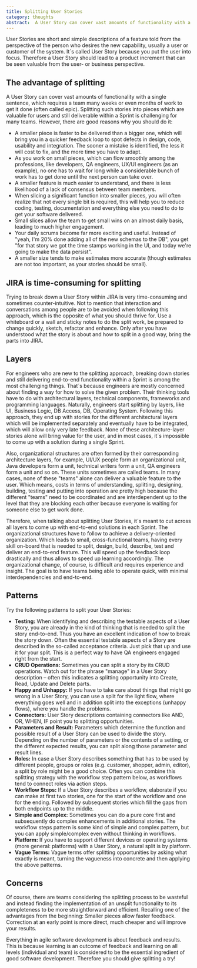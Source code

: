 ```yaml
---
title: Splitting User Stories
category: thoughts
abstract:  A User Story can cover vast amounts of functionality with a single sentence, which requires a team many weeks or even months of work to get it done (often called epic). Splitting such stories into pieces which are valuable for users and still deliverable within a Sprint is challenging for many teams. However, there are good reasons why you should do it.
---
```

User Stories are short and simple descriptions of a feature told from the perspective of the person who desires the new capability, usually a user or customer of the system. It´s called User Story because you put the user into focus. Therefore a User Story should lead to a product increment that can be seen valuable from the user- or business perspective. 

## The advantage of splitting

A User Story can cover vast amounts of functionality with a single sentence, which requires a team many weeks or even months of work to get it done (often called epic). Splitting such stories into pieces which are valuable for users and still deliverable within a Sprint is challenging for many teams. However, there are good reasons why you should do it:

- A smaller piece is faster to be delivered than a bigger one, which will bring you in a quicker feedback loop to spot defects in design, code, usability and integration. The sooner a mistake is identified, the less it will cost to fix, and the more time you have to adapt.
- As you work on small pieces, which can flow smoothly among the professions, like developers, QA engineers, UX/UI engineers (as an example), no one has to wait for long while a considerable bunch of work has to get done until the next person can take over.
- A smaller feature is much easier to understand, and there is less likelihood of a lack of consensus between team members.
- When slicing a significant function into smaller pieces, you will often realize that not every single bit is required, this will help you to reduce coding, testing, documentation and everything else you need to do to get your software delivered.
- Small slices allow the team to get small wins on an almost daily basis, leading to much higher engagement.
- Your daily scrums become far more exciting and useful. Instead of "yeah, I'm 20% done adding all of the new schemas to the DB", you get "for that story we got the time stamps working in the UI, and today we're going to make the data persist".
- A smaller size tends to make estimates more accurate (though estimates are not too important, as your stories should be small).

## JIRA is time-consuming for splitting

Trying to break down a User Story within JIRA is very time-consuming and sometimes counter-intuitive. Not to mention that interaction and conversations among people are to be avoided when following this approach, which is the opposite of what you should thrive for. Use a whiteboard or a wall and sticky notes to do the split work, be prepared to change quickly, sketch, refactor and enhance. Only after you have understood what the story is about and how to split in a good way, bring the parts into JIRA.

## Layers

For engineers who are new to the splitting approach, breaking down stories and still delivering end-to-end functionality within a Sprint is among the most challenging things. That´s because engineers are mostly concerned about finding a way for how to solve the given problem. Their thinking tools have to do with architectural layers, technical components, frameworks and programming languages. Naturally, engineers start splitting by layers, like UI, Business Logic, DB Access, DB, Operating System. Following this approach, they end up with stories for the different architectural layers which will be implemented separately and eventually have to be integrated, which will allow only very late feedback. None of these architecture-layer stories alone will bring value for the user, and in most cases, it´s impossible to come up with a solution during a single Sprint.

Also, organizational structures are often formed by their corresponding architecture layers, for example, UI/UX people form an organizational unit, Java developers form a unit, technical writers form a unit, QA engineers form a unit and so on. These units sometimes are called teams. In many cases, none of these "teams" alone can deliver a valuable feature to the user. Which means, costs in terms of understanding, splitting, designing, building, testing and putting into operation are pretty high because the different "teams" need to be coordinated and are interdependent up to the level that they are blocking each other because everyone is waiting for someone else to get work done.

Therefore, when talking about splitting User Stories, it´s meant to cut across all layers to come up with end-to-end solutions in each Sprint. The organizational structures have to follow to achieve a delivery-oriented organization. Which leads to small, cross-functional teams, having every skill on-board that is needed to split, design, build, describe, test and deliver an end-to-end feature. This will speed up the feedback loop drastically and thus allows to speed up learning accordingly. The organizational change, of course, is difficult and requires experience and insight. The goal is to have teams being able to operate quick, with minimal interdependencies and end-to-end.

## Patterns

Try the following patterns to split your User Stories:

- **Testing:** When identifying and describing the testable aspects of a User Story, you are already in the kind of thinking that is needed to split the story end-to-end. Thus you have an excellent indication of how to break the story down. Often the essential testable aspects of a Story are described in the so-called acceptance criteria. Just pick that up and use it for your split. This is a perfect way to have QA engineers engaged right from the start.
- **CRUD Operations:** Sometimes you can split a story by its CRUD operations. Watch out for the phrase "manage" in a User Story description – often this indicates a splitting opportunity into Create, Read, Update and Delete parts.
- **Happy and Unhappy:** If you have to take care about things that might go wrong in a User Story, you can use a split for the light flow, where everything goes well and in addition split into the exceptions (unhappy flows), where you handle the problems.
- **Connectors:** User Story descriptions containing connectors like AND, OR, WHEN, IF point you to splitting opportunities.
- **Parameters and Result:** Parameters which determine the function and possible result of a User Story can be used to divide the story. Depending on the number of parameters or the contents of a setting, or the different expected results, you can split along those parameter and result lines.
- **Roles:** In case a User Story describes something that has to be used by different people, groups or roles (e.g. customer, shopper, admin, editor), a split by role might be a good choice. Often you can combine this splitting strategy with the workflow step pattern below, as workflows tend to connect roles via action steps.
- **Workflow Steps:** If a User Story describes a workflow, elaborate if you can make at first two stories, one for the start of the workflow and one for the ending. Followed by subsequent stories which fill the gaps from both endpoints up to the middle.
- **Simple and Complex:** Sometimes you can do a pure core first and subsequently do complex enhancements in additional stories. The workflow steps pattern is some kind of simple and complex pattern, but you can apply simple/complex even without thinking in workflows.
- **Platform:** If you have to support different devices or operating systems (more general: platforms) with a User Story, a natural split is by platform. 
- **Vague Terms:** Vague terms offer splitting opportunities by asking what exactly is meant, turning the vagueness into concrete and then applying the above patterns.

## Concerns

Of course, there are teams considering the splitting process to be wasteful and instead finding the implementation of an unsplit functionality to its completeness to be more straightforward and efficient. Recalling one of the advantages from the beginning: Smaller pieces allow faster feedback. Correction at an early point is more direct, much cheaper and will improve your results.

Everything in agile software development is about feedback and results. This is because learning is an outcome of feedback and learning on all levels (individual and team) is considered to be the essential ingredient of good software development. Therefore you should give splitting a try!
